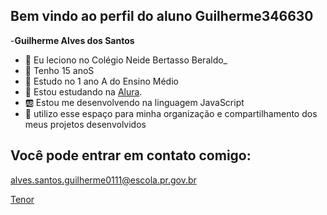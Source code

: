 ## Bem vindo ao perfil do aluno Guilherme346630

-**Guilherme Alves dos Santos**
- 📘 Eu leciono no Colégio Neide Bertasso Beraldo_
- 🥇 Tenho 15 anoS
- 📖 Estudo no 1 ano A do Ensino Médio
- 📑 Estou estudando na [Alura](https:www.alura.com.br).
- 🆎 Estou me desenvolvendo na linguagem JavaScript
- 🎱 utilizo esse espaço para minha organização e compartilhamento dos meus projetos desenvolvidos


## Você pode entrar em contato comigo:
  alves.santos.guilherme0111@escola.pr.gov.br

[Tenor](https://tenor.com/pt-BR/view/thank-you-thanks-thank-you-thank-you-thank-you-very-much-thank-you-so-much-gif-20460934)
